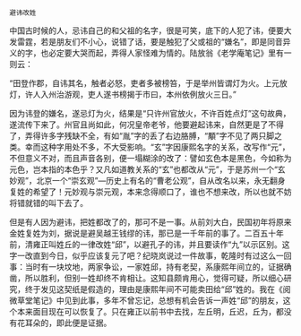     避讳改姓 

   中国古时候的人，忌讳自己的和父祖的名字，很是可笑，底下的人犯了讳，便要大发雷霆，若是朋友们不小心，说错了话，要是触犯了父或祖的“嫌名”，即是同音异义的字，也必定要大哭而起，弄得人家怪难为情的。陆放翁《老学庵笔记》里有一则云：

   “田登作郡，自讳其名，触者必怒，吏者多被榜笞，于是举州皆谓灯为火。上元放灯，许人入州治游观，吏人遂书榜揭于市曰，本州依例放火三日。”

   因为讳登的嫌名，遂忌灯为火，结果是“只许州官放火，不许百姓点灯”这句故典，遂流传下来了。州官且尚如此，何况皇帝老爷，他要避起讳来，自然更是了不得了，弄得许多字残缺不全，有如“胤”字的丢了右边胳膊，“顒”字不见了两只脚之类。幸而这种字用处不多，不大受影响。“玄”字因康熙名字的关系，改写作“元”，不但意义不对，而且声音各别，便一塌糊涂的改了：譬如玄色本是黑色，今如称为元色，岂本指的本色乎？又凡如道教关系的“玄”也都改从“元”，于是苏州一个“玄妙观”，北京一个“崇玄观”—历史上有名的“曹老公观”，自从改名以来，永无翻身复姓的希望了！元妙观与崇元观，本来念得顺口了，谁也不想来改，所以也就不妨将错就错的叫下去了。

   但是有人因为避讳，把姓都改了的，那可不是一事。从前刘大白，民国初年将原来金姓复姓为刘，据说是避吴越王钱缪的讳，那已是一千年前的事了。二百五十年前，清雍正叫姓丘的一律改姓“邱”，以避孔子的讳，并且要读作“九”以示区别。这字一改直到今日，似乎应该复元了吧？纪晓岚说过一件故事，乾隆时有过这么一回事：当时有一块坟地，两家争讼，一家姓邱，持有老契，系康熙年间立的，证据确凿，所以胜利，但别一姓却终不肯相让。这知县颇肯用心，觉得可疑，所以细心研究，终于发见这契纸是假造的，理由是康熙年间不可能卖田给“邱”姓的。我在《阅微草堂笔记》中见到此事，多年不曾忘记，总想有机会告诉一声姓“邱”的朋友，这个本来面目现在可以恢复了。只在雍正以前书中去找，左丘明，丘迟，丘为，都没有花耳朵的，即此便是证据。

